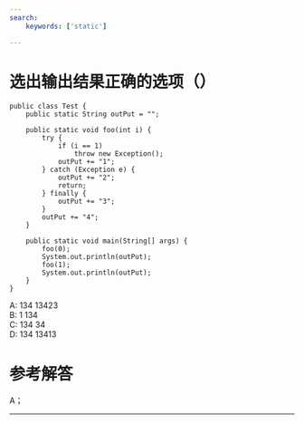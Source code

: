 ```yaml
---
search:
    keywords: ['static']

---
```



# 选出输出结果正确的选项（）

```
public class Test {
    public static String outPut = "";

    public static void foo(int i) {
        try {
            if (i == 1)
                throw new Exception();
            outPut += "1";
        } catch (Exception e) {
            outPut += "2";
            return;
        } finally {
            outPut += "3";
        }
        outPut += "4";
    }

    public static void main(String[] args) {
        foo(0);
        System.out.println(outPut);
        foo(1);
        System.out.println(outPut);
    }
}
```

A: 134      13423  
B: 1           134  
C: 134       34  
D: 134       13413

# 参考解答

A；

---



